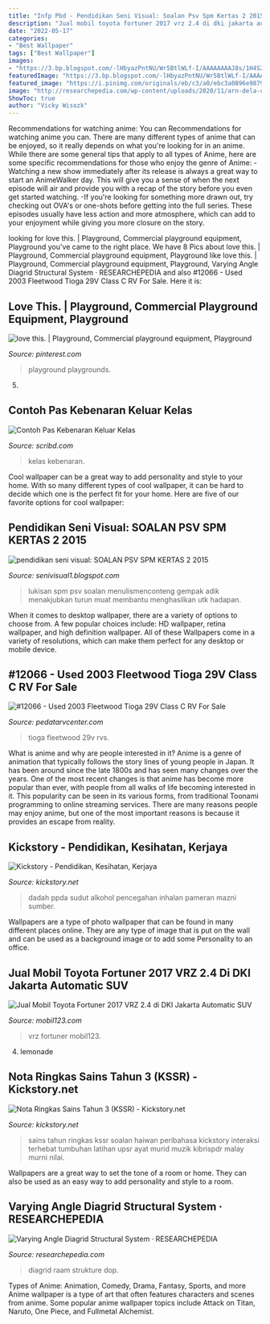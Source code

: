 ```yaml
---
title: "Infp Pbd - Pendidikan Seni Visual: Soalan Psv Spm Kertas 2 2015"
description: "Jual mobil toyota fortuner 2017 vrz 2.4 di dki jakarta automatic suv"
date: "2022-05-17"
categories:
- "Best Wallpaper"
tags: ["Best Wallpaper"]
images:
- "https://3.bp.blogspot.com/-lHbyazPntNU/Wr5BtlWLf-I/AAAAAAAAJ8s/1H4S27rwcR4i1xM6eg8U5-O-apAmNI5dwCLcBGAs/s1600/dadah5.jpg"
featuredImage: "https://3.bp.blogspot.com/-lHbyazPntNU/Wr5BtlWLf-I/AAAAAAAAJ8s/1H4S27rwcR4i1xM6eg8U5-O-apAmNI5dwCLcBGAs/s1600/dadah5.jpg"
featured_image: "https://i.pinimg.com/originals/eb/c3/a0/ebc3a0896e987904efe05601385ef7f9.jpg"
image: "http://researchepedia.com/wp-content/uploads/2020/11/arn-dela-cruz-768x440.jpg"
ShowToc: true
author: "Vicky Wisozk"
---
```



Recommendations for watching anime: You can
Recommendations for watching anime you can. There are many different types of anime that can be enjoyed, so it really depends on what you're looking for in an anime. While there are some general tips that apply to all types of Anime, here are some specific recommendations for those who enjoy the genre of Anime: 
-Watching a new show immediately after its release is always a great way to start an AnimeWalker day. This will give you a sense of when the next episode will air and provide you with a recap of the story before you even get started watching. 
-If you're looking for something more drawn out, try checking out OVA's or one-shots before getting into the full series. These episodes usually have less action and more atmosphere, which can add to your enjoyment while giving you more closure on the story.

	

		
looking for love this. | Playground, Commercial playground equipment, Playground you've came to the right place. We have 8 Pics about love this. | Playground, Commercial playground equipment, Playground like love this. | Playground, Commercial playground equipment, Playground, Varying Angle Diagrid Structural System · RESEARCHEPEDIA and also #12066 - Used 2003 Fleetwood Tioga 29V Class C RV For Sale. Here it is:
		
    
## Love This. | Playground, Commercial Playground Equipment, Playground

<img loading=lazy src="https://i.pinimg.com/originals/eb/c3/a0/ebc3a0896e987904efe05601385ef7f9.jpg" onerror="this.onerror=null;this.src='https://tse4.mm.bing.net/th?id=OIP.bN2msheKt_9fW9fWPvs03QHaE7&amp;pid=15.1';" alt="love this. | Playground, Commercial playground equipment, Playground">

_Source: pinterest.com_

>playground playgrounds. 

	

5.

    
## Contoh Pas Kebenaran Keluar Kelas

<img loading=lazy src="https://imgv2-2-f.scribdassets.com/img/document/289934726/original/946f160614/1565444524?v=1" onerror="this.onerror=null;this.src='https://tse4.mm.bing.net/th?id=OIP.r2FCPXbrpLqpOLJMkWBhBAHaJ4&amp;pid=15.1';" alt="Contoh Pas Kebenaran Keluar Kelas">

_Source: scribd.com_

>kelas kebenaran. 

	

Cool wallpaper can be a great way to add personality and style to your home. With so many different types of cool wallpaper, it can be hard to decide which one is the perfect fit for your home. Here are five of our favorite options for cool wallpaper: 

    
## Pendidikan Seni Visual: SOALAN PSV SPM KERTAS 2 2015

<img loading=lazy src="http://lh3.googleusercontent.com/-_UeuFZH2PPI/Vk3AHfzEslI/AAAAAAAABJU/78rU5ZmldRg/s1600/FB_IMG_1447934007824.jpg" onerror="this.onerror=null;this.src='https://tse2.mm.bing.net/th?id=OIP.xsAd1H_f4TI_HQBRBidiGgHaFF&amp;pid=15.1';" alt="pendidikan seni visual: SOALAN PSV SPM KERTAS 2 2015">

_Source: senivisual1.blogspot.com_

>lukisan spm psv soalan menulismenconteng gempak adik menakjubkan turun muat membantu menghasilkan utk hadapan. 

	

When it comes to desktop wallpaper, there are a variety of options to choose from. A few popular choices include: HD wallpaper, retina wallpaper, and high definition wallpaper. All of these Wallpapers come in a variety of resolutions, which can make them perfect for any desktop or mobile device. 

    
## #12066 - Used 2003 Fleetwood Tioga 29V Class C RV For Sale

<img loading=lazy src="https://d17qgzvii7d4wm.cloudfront.net/s3/img.rv/2595/i/2436832/o/1_2595_2436832_65932807.jpg" onerror="this.onerror=null;this.src='https://tse3.mm.bing.net/th?id=OIP.D0yQ-EyzJaJkW6qVbX2LrAHaEK&amp;pid=15.1';" alt="#12066 - Used 2003 Fleetwood Tioga 29V Class C RV For Sale">

_Source: pedatarvcenter.com_

>tioga fleetwood 29v rvs. 

	

What is anime and why are people interested in it?
Anime is a genre of animation that typically follows the story lines of young people in Japan. It has been around since the late 1800s and has seen many changes over the years. One of the most recent changes is that anime has become more popular than ever, with people from all walks of life becoming interested in it. This popularity can be seen in its various forms, from traditional Toonami programming to online streaming services. There are many reasons people may enjoy anime, but one of the most important reasons is because it provides an escape from reality.

    
## Kickstory - Pendidikan, Kesihatan, Kerjaya

<img loading=lazy src="https://3.bp.blogspot.com/-lHbyazPntNU/Wr5BtlWLf-I/AAAAAAAAJ8s/1H4S27rwcR4i1xM6eg8U5-O-apAmNI5dwCLcBGAs/s1600/dadah5.jpg" onerror="this.onerror=null;this.src='https://tse4.mm.bing.net/th?id=OIP.qKR_jFdOs1p9zQse2f20fAHaLH&amp;pid=15.1';" alt="Kickstory - Pendidikan, Kesihatan, Kerjaya">

_Source: kickstory.net_

>dadah ppda sudut alkohol pencegahan inhalan pameran mazni sumber. 

	



Wallpapers are a type of photo wallpaper that can be found in many different places online. They are any type of image that is put on the wall and can be used as a background image or to add some Personality to an office.

    
## Jual Mobil Toyota Fortuner 2017 VRZ 2.4 Di DKI Jakarta Automatic SUV

<img loading=lazy src="https://img2.icarcdn.com/8893836/gallery_used-car-mobil123-toyota-fortuner-vrz-suv-indonesia_8893836_5NRNbwSCOORDSjSI7By9HP.jpg?smia=xTM" onerror="this.onerror=null;this.src='https://tse3.mm.bing.net/th?id=OIP.R5CH-uGtcv-ce7uao49PUwHaFj&amp;pid=15.1';" alt="Jual Mobil Toyota Fortuner 2017 VRZ 2.4 di DKI Jakarta Automatic SUV">

_Source: mobil123.com_

>vrz fortuner mobil123. 

	

4. lemonade 

    
## Nota Ringkas Sains Tahun 3 (KSSR) - Kickstory.net

<img loading=lazy src="https://4.bp.blogspot.com/-LQjh52SviCc/V5OjlpK1SKI/AAAAAAAAFk0/1nbk6NiFHSQe1bT_w4bmtXSfDFZ95WoUwCLcB/s1600/photo_2016-07-24_01-02-49.jpg" onerror="this.onerror=null;this.src='https://tse3.mm.bing.net/th?id=OIP.WVTykJ6vWqhgwk3xMVIE5wHaK-&amp;pid=15.1';" alt="Nota Ringkas Sains Tahun 3 (KSSR) - Kickstory.net">

_Source: kickstory.net_

>sains tahun ringkas kssr soalan haiwan peribahasa kickstory interaksi terhebat tumbuhan latihan upsr ayat murid muzik kibrispdr malay murni nilai. 

	

Wallpapers are a great way to set the tone of a room or home. They can also be used as an easy way to add personality and style to a room.

    
## Varying Angle Diagrid Structural System · RESEARCHEPEDIA

<img loading=lazy src="http://researchepedia.com/wp-content/uploads/2020/11/arn-dela-cruz-768x440.jpg" onerror="this.onerror=null;this.src='https://tse1.mm.bing.net/th?id=OIP.mXqAc7JI4cGl-pvledlovQHaEP&amp;pid=15.1';" alt="Varying Angle Diagrid Structural System · RESEARCHEPEDIA">

_Source: researchepedia.com_

>diagrid raam strukture dop. 

	

Types of Anime: Animation, Comedy, Drama, Fantasy, Sports, and more
Anime wallpaper is a type of art that often features characters and scenes from anime. Some popular anime wallpaper topics include Attack on Titan, Naruto, One Piece, and Fullmetal Alchemist.

